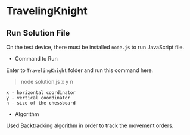 # TravelingKnight

## Run Solution File

On the test device, there must be installed `node.js` to run JavaScript file.

- Command to Run

Enter to `TravelingKnight` folder and run this command here.

> node solution.js x y n
```
x - horizontal coordinator
y - vertical coordinator
n - size of the chessboard 
```

- Algorithm

Used Backtracking algorithm in order to track the movement orders.
